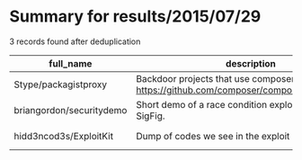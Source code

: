 
# Summary for results/2015/07/29
    
3 records found after deduplication

| full_name | description | html_url | matched_list | matched_count | pushed_at | size | stargazers_count | language | forks_count | vul_ids |
|--------------------------|------------------------------------------------------------------------------------------------|---------------------------------------------|----------------|-----------------|---------------------------|--------|--------------------|------------|---------------|-----------|
| Stype/packagistproxy | Backdoor projects that use composer (exploit https://github.com/composer/composer/issues/1074) | https://github.com/Stype/packagistproxy | ['exploit'] | 1 | 2015-07-29 23:23:22+00:00 | 173 | 1 | PHP | 0 | [] |
| briangordon/securitydemo | Short demo of a race condition exploit for work at SigFig. | https://github.com/briangordon/securitydemo | ['exploit'] | 1 | 2015-07-29 20:26:14+00:00 | 6680 | 0 | Scala | 0 | [] |
| hidd3ncod3s/ExploitKit | Dump of codes we see in the exploit packs. | https://github.com/hidd3ncod3s/ExploitKit | ['exploit'] | 1 | 2015-07-29 06:28:06+00:00 | 132 | 8 | JavaScript | 3 | [] |
